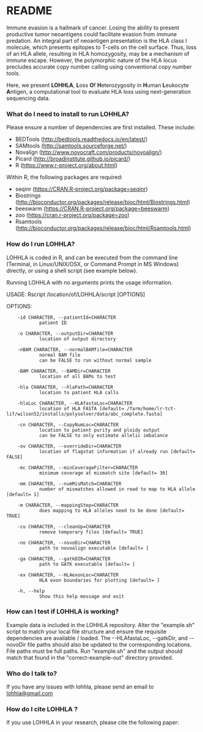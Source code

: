 # README #

Immune evasion is a hallmark of cancer. Losing the ability to present productive tumor neoantigens could facilitate evasion from immune predation. 
An integral part of neoantigen presentation is the HLA class I molecule, which presents epitopes to T-cells on the cell surface. Thus, loss of an 
HLA allele, resulting in HLA homozygosity, may be a mechanism of immune escape. However, the polymorphic nature of the HLA locus precludes accurate
copy number calling using conventional copy number tools.  

Here, we present **LOHHLA**, **L**oss **O**f **H**eterozygosity in **H**uman **L**eukocyte **A**ntigen, a computational tool to evaluate HLA loss 
using next-generation sequencing data. 


### What do I need to install to run LOHHLA? ###

Please ensure a number of dependencies are first installed. These include:

* BEDTools (http://bedtools.readthedocs.io/en/latest/)
* SAMtools (http://samtools.sourceforge.net/)
* Novalign (http://www.novocraft.com/products/novoalign/)
* Picard (http://broadinstitute.github.io/picard/)
* R (https://www.r-project.org/about.html)

Within R, the following packages are required:

* seqinr (https://CRAN.R-project.org/package=seqinr)
* Biostrings (http://bioconductor.org/packages/release/bioc/html/Biostrings.html)
* beeswarm (https://CRAN.R-project.org/package=beeswarm)
* zoo (https://cran.r-project.org/package=zoo)
* Rsamtools (http://bioconductor.org/packages/release/bioc/html/Rsamtools.html)


### How do I run LOHHLA? ###

LOHHLA is coded in R, and can be executed from the command line (Terminal, in Linux/UNIX/OSX, or Command Prompt in MS Windows) directly, 
or using a shell script (see example below).

Running LOHHLA with no arguments prints the usage information. 

USAGE: Rscript /location/of/LOHHLA/script  [OPTIONS]

OPTIONS:

            
        -id CHARACTER, --patientId=CHARACTER
                patient ID

        -o CHARACTER, --outputDir=CHARACTER
                location of output directory

        -nBAM CHARACTER, --normalBAMfile=CHARACTER
                normal BAM file
                can be FALSE to run without normal sample

        -BAM CHARACTER, --BAMDir=CHARACTER
                location of all BAMs to test

        -hla CHARACTER, --hlaPath=CHARACTER
                location to patient HLA calls

        -hlaLoc CHARACTER, --HLAfastaLoc=CHARACTER
                location of HLA FASTA [default= /farm/home/lr-tct-lif/wilson52/installs/polysolver/data/abc_complete.fasta]

        -cn CHARACTER, --CopyNumLoc=CHARACTER
                location to patient purity and ploidy output
                can be FALSE to only estimate allelic imbalance

        -ov CHARACTER, --overrideDir=CHARACTER
                location of flagstat information if already run [default= FALSE]

        -mc CHARACTER, --minCoverageFilter=CHARACTER
                minimum coverage at mismatch site [default= 30]

        -mm CHARACTER, --numMisMatch=CHARACTER
                number of mismatches allowed in read to map to HLA allele [default= 1]

        -m CHARACTER, --mappingStep=CHARACTER
                does mapping to HLA alleles need to be done [default= TRUE]

        -cu CHARACTER, --cleanUp=CHARACTER
                remove temporary files [default= TRUE]

        -no CHARACTER, --novoDir=CHARACTER
                path to novoalign executable [default= ]

        -ga CHARACTER, --gatkDIR=CHARACTER
                path to GATK executable [default= ]

        -ex CHARACTER, --HLAexonLoc=CHARACTER
                HLA exon boundaries for plotting [default= ]

        -h, --help
                Show this help message and exit


### How can I test if LOHHLA is working? ###

Example data is included in the LOHHLA repository. Alter the "example.sh" script to match your local file structure and ensure the requisite dependencies are available / loaded.
The --HLAfastaLoc, --gatkDir, and --novoDir file paths should also be updated to the corresponding locations.
File paths must be full paths. Run "example.sh" and the output should match that found in the "correct-example-out" directory provided.


### Who do I talk to? ###

If you have any issues with lohhla, please send an email to lohhla@gmail.com

### How do I cite LOHHLA ? ###

If you use LOHHLA in your research, please cite the following paper:

